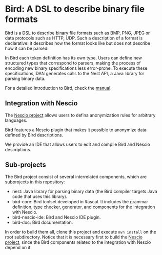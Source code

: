 # Bird: A DSL to describe binary file formats 

Bird is a DSL to describe binary file formats such as BMP, PNG, JPEG or data protocols such as HTTP, UDP. Such a description of a format is declarative: it describes how the format looks like but does not describe how it can be parsed.

In Bird each token definition has its own type. Users can define new structured types that correspond to parsers, making the process of encoding new binary specifications less error-prone. To execute these specifications, DAN generates calls to the Nest API, a Java library for parsing binary data.

For a detailed introduction to Bird, check the [manual](https://github.com/SWAT-engineering/bird/blob/master/bird-doc/bird-manual.md).

## Integration with Nescio

The [Nescio project](https://github.com/SWAT-engineering/nescio) allows users to defina anonymization rules for arbitrary languages.

Bird features a Nescio plugin that makes it possible to anonymize data defined by Bird descriptions.

We provide an IDE that allows users to edit and compile Bird and Nescio descriptions.

## Sub-projects

The Bird project consist of several interrelated components, which are subprojects in this repository:

- nest: Java library for parsing binary data (the Bird compiler targets Java code that uses this library).
- bird-core: Bird toolset developed in Rascal. It includes the grammar definition, type checker, generator, and components for the integration with Nescio.
- bird-nescio-ide: Bird and Nescio IDE plugin.
- bird-doc: Bird documentation.

In order to build them all, clone this project and execute `mvn install` on the root subdirectory. Notice that it is necessary first to build the [Nescio project](https://github.com/SWAT-engineering/nescio), since the Bird components related to the integration with Nescio depend on it.
